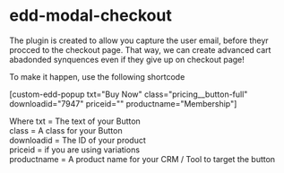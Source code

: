 # edd-modal-checkout

The plugin is created to allow you capture the user email, before theyr procced to the checkout page. That way, we can create advanced cart abadonded synquences even if they give up on checkout page!

To make it happen, use the following shortcode

[custom-edd-popup txt="Buy Now" class="pricing__button-full" downloadid="7947" priceid="" productname="Membership"]

Where
txt = The text of your Button <br />
class = A class for your Button<br />
downloadid = The ID of your product<br />
priceid = if you are using variations<br />
productname = A product name for your CRM / Tool to target the button
